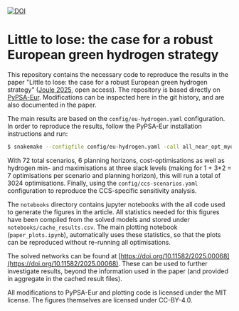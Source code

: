 [![DOI](https://zenodo.org/badge/900660772.svg)](https://doi.org/10.5281/zenodo.15316483)


# Little to lose: the case for a robust European green hydrogen strategy

This repository contains the necessary code to reproduce the results in the paper "Little to lose: the case for a robust European green hydrogen strategy" ([Joule 2025](https://doi.org/10.1016/j.joule.2025.101974), open access). The repository is based directly on [PyPSA-Eur](https://github.com/PyPSA/pypsa-eur). Modifications can be inspected here in the git history, and are also documented in the paper.

The main results are based on the `config/eu-hydrogen.yaml` configuration. In order to reproduce the results, follow the PyPSA-Eur installation instructions and run:
```bash
$ snakemake --configfile config/eu-hydrogen.yaml -call all_near_opt_myopic
```
With 72 total scenarios, 6 planning horizons, cost-optimisations as well as hydrogen min- and maximisations at three slack levels (making for 1 + 3*2 = 7 optimisations per scenario and planning horizon), this will run a total of 3024 optimisations.
Finally, using the `config/ccs-scenarios.yaml` configuration to reproduce the CCS-specific sensitivity analysis.

The `notebooks` directory contains jupyter notebooks with the all code used to generate the figures in the article. All statistics needed for this figures have been compiled from the solved models and stored under `notebooks/cache_results.csv`. The main plotting notebook (`paper_plots.ipynb`), automatically uses these statistics, so that the plots can be reproduced without re-running all optimisations.

The solved networks can be found at [https://doi.org/10.11582/2025.00068](https://doi.org/10.11582/2025.00068). These can be used to further investigate results, beyond the information used in the paper (and provided in aggregate in the cached result files).

All modifications to PyPSA-Eur and plotting code is licensed under the MIT license. The figures themselves are licensed under CC-BY-4.0.
